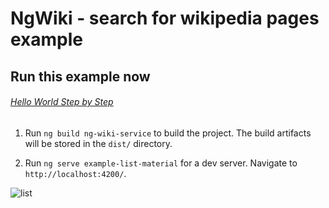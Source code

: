 # NgWiki - search for wikipedia pages example

## Run this example now
###### [Hello World Step by Step](/projects/ng-wiki-service/HelloWorld.md)

1. Run `ng build ng-wiki-service` to build the project. The build artifacts will be stored in the `dist/` directory.

2. Run `ng serve example-list-material` for a dev server. Navigate to `http://localhost:4200/`. 

![list](https://user-images.githubusercontent.com/12012140/158042006-9762d6c4-20d1-4eef-a53d-174d26dca82c.png)




